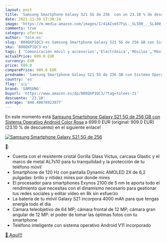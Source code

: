 ```yaml
---
layout: post
title: 'Samsung Smartphone Galaxy S21 5G de 256  con un 23.10 % de descuento'
date: 2021-11-30 17:30:24
image: 'https://m.media-amazon.com/images/I/41AIsm57FyL._SL500_._SL400_.jpg'
comments: true
category: ofertas
author: 'tole.es'
slug: 'B08QXP1QC3-es Samsung Smartphone Galaxy S21 5G de 256 GB con Sistema...'
sku: 'B08QXP1QC3-es'
tags: [ 'Comunicación móvil y accesorios','Electrónica','Móviles','Móviles y smartphones libres','android','samsung', ]
actualPrice: 699.0 EUR
currency: EUR
price: 699.0
comparePrice: 909.0 EUR
prodname: 'Samsung Smartphone Galaxy S21 5G de 256 GB con Sistema Operativo Android Color Rosa'
country: 'es'
flag: '🇪🇸'
brand: 'SAMSUNG'
buyurl: 'https://www.amazon.es/dp/B08QXP1QC3/?tag=tolees-21'
descuento: '23.10'
average: '840.40076923077'
---
```


En este momento está [Samsung Smartphone Galaxy S21 5G de 256 GB con Sistema Operativo Android Color Rosa](https://www.amazon.es/dp/B08QXP1QC3/?tag=tolees-21) a 699.0 EUR (original: 909.0 EUR) (23.10 %  de descuento) en el siguiente enlace!

[![Samsung Smartphone Galaxy S21 5G de 256 ](https://m.media-amazon.com/images/I/41AIsm57FyL._SL500_._SL400_.jpg)](https://www.amazon.es/dp/B08QXP1QC3/?tag=tolees-21)

🔎:

- Cuenta con el resistente cristal Gorilla Glass Victus, carcasa Glastic y el marco de metal AL7s10 para tu tranquilidad y la protección de tu teléfono móvil
- Smartphone de 120 Hz con pantalla Dynamic AMOLED 2X de 6,2 pulgadas: brillo y nitidez mires por donde mires
- El procesador para smartphones Exynos 2100 de 5 nm te aporta todo el rendimiento que necesitas con el dinamismo necesario para gestionar tus redes sociales y editar vídeo en 8k sin esfuerzo
- La batería de tu móvil Galaxy S21 incorpora 4000 mAh para que tengas energía todo el día
- Cámara teleobjetivo de 64 MP; cámara frontal de 12 MP; cámara gran angular de 12 MP: el poder de tomar las óptimas fotos con tu smartphone
- Teléfono inteligente con sistema operativo Android V11 incorporado

[🛒 Aquí!!!](https://www.amazon.es/dp/B08QXP1QC3/?tag=tolees-21)
